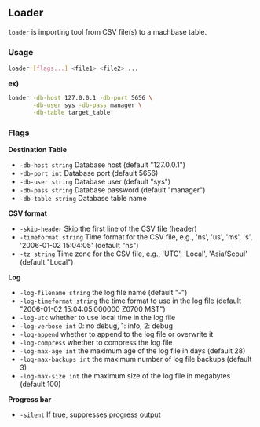 ## Loader

`loader` is importing tool from CSV file(s) to a machbase table.

### Usage

```sh
loader [flags...] <file1> <file2> ...
```

**ex)**

```sh
loader -db-host 127.0.0.1 -db-port 5656 \
       -db-user sys -db-pass manager \
       -db-table target_table
```

### Flags

**Destination Table**

  - `-db-host string`
        Database host (default "127.0.0.1")
  - `-db-port int`
        Database port (default 5656)
  - `-db-user string`
        Database user (default "sys")
  - `-db-pass string`
        Database password (default "manager")
  - `-db-table string`
        Database table name

**CSV format**
  - `-skip-header`
        Skip the first line of the CSV file (header)
  - `-timeformat string`
        Time format for the CSV file, e.g., 'ns', 'us', 'ms', 's', '2006-01-02 15:04:05' (default "ns")
  - `-tz string`
        Time zone for the CSV file, e.g., 'UTC', 'Local', 'Asia/Seoul' (default "Local")

**Log**

  - `-log-filename string`
        the log file name (default "-")
  - `-log-timeformat string`
        the time format to use in the log file (default "2006-01-02 15:04:05.000000 Z0700 MST")
  - `-log-utc`
        whether to use local time in the log file
  - `-log-verbose int`
        0: no debug, 1: info, 2: debug
  - `-log-append`
        whether to append to the log file or overwrite it
  - `-log-compress`
        whether to compress the log file
  - `-log-max-age int`
        the maximum age of the log file in days (default 28)
  - `-log-max-backups int`
        the maximum number of log file backups (default 3)
  - `-log-max-size int`
        the maximum size of the log file in megabytes (default 100)

**Progress bar**

  - `-silent`
        If true, suppresses progress output
